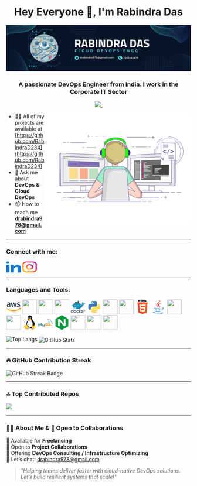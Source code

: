 <h1 align="center">Hey Everyone 👋, I'm Rabindra Das</h1>

<div align="center">
  <img src="https://github.com/RabindraD234/optima/blob/main/Navy%20Blue%20Geometric%20Technology%20LinkedIn%20Banner.png" alt="Cloud Devops">
</div>

<h3 align="center">A passionate DevOps Engineer from India. I work in the Corporate IT Sector</h3>

<p align="center">
  <a href="https://github.com/RabindraD234">
    <img src="https://img.shields.io/github/followers/RabindraD234?label=Follow&style=social" />
  </a>
  <a href="https://linkedin.com/in/">
    <img src="" />
  </a>
</p>

<img align="right" alt="Coding" width="400" src="https://github.com/RabindraD234/optima/blob/main/gif3.gif">

- 👨‍💻 All of my projects are available at [https://github.com/RabindraD234](https://github.com/RabindraD234)  
- 💬 Ask me about **DevOps & Cloud DevOps**  
- 📫 How to reach me **drabindra978@gmail.com**

---

<h3 align="left">Connect with me:</h3>
<p align="left">
  <a href="https://linkedin.com/" target="blank"><img align="center" src="https://github.com/RabindraD234/optima/blob/main/linked-in-alt.svg" alt="LinkedIn" height="30" width="40" /></a>
  <a href="https://instagram.com/" target="blank"><img align="center" src="https://github.com/RabindraD234/optima/blob/main/instagram.svg" alt="Instagram" height="30" width="40" /></a>
</p>

---

<h3 align="left">Languages and Tools:</h3>
<p align="left">
  <img src="https://raw.githubusercontent.com/devicons/devicon/master/icons/amazonwebservices/amazonwebservices-original-wordmark.svg" width="40" height="40"/>
  <img src="https://www.vectorlogo.zone/logos/microsoft_azure/microsoft_azure-icon.svg" width="40" height="40"/>
  <img src="https://www.vectorlogo.zone/logos/gnu_bash/gnu_bash-icon.svg" width="40" height="40"/>
  <img src="https://www.vectorlogo.zone/logos/circleci/circleci-icon.svg" width="40" height="40"/>
  <img src="https://raw.githubusercontent.com/devicons/devicon/master/icons/docker/docker-original-wordmark.svg" width="40" height="40"/>
  <img src="https://raw.githubusercontent.com/devicons/devicon/master/icons/python/python-original.svg" width="40" height="40"/>
  <img src="https://www.vectorlogo.zone/logos/git-scm/git-scm-icon.svg" width="40" height="40"/>
  <img src="https://www.vectorlogo.zone/logos/grafana/grafana-icon.svg" width="40" height="40"/>
  <img src="https://raw.githubusercontent.com/devicons/devicon/master/icons/html5/html5-original-wordmark.svg" width="40" height="40"/>
  <img src="https://raw.githubusercontent.com/devicons/devicon/master/icons/java/java-original.svg" width="40" height="40"/>
  <img src="https://www.vectorlogo.zone/logos/jenkins/jenkins-icon.svg" width="40" height="40"/>
  <img src="https://www.vectorlogo.zone/logos/kubernetes/kubernetes-icon.svg" width="40" height="40"/>
  <img src="https://raw.githubusercontent.com/devicons/devicon/master/icons/linux/linux-original.svg" width="40" height="40"/>
  <img src="https://raw.githubusercontent.com/devicons/devicon/master/icons/mysql/mysql-original-wordmark.svg" width="40" height="40"/>
  <img src="https://raw.githubusercontent.com/devicons/devicon/master/icons/nginx/nginx-original.svg" width="40" height="40"/>
  <img src="https://www.vectorlogo.zone/logos/getpostman/getpostman-icon.svg" width="40" height="40"/>
  <img src="https://raw.githubusercontent.com/detain/svg-logos/780f25886640cef088af994181646db2f6b1a3f8/svg/selenium-logo.svg" width="40" height="40"/>
  <img src="https://www.vectorlogo.zone/logos/springio/springio-icon.svg" width="40" height="40"/>
</p>


<p><img align="left" src="https://github-readme-stats.vercel.app/api/top-langs?username=RabindraD234&show_icons=true&locale=en&layout=compact&theme=vue&hide_border=true" alt="Top Langs" /></p>

<p>&nbsp;<img align="center" src="https://github-readme-stats.vercel.app/api?username=RabindraD234&show_icons=true&theme=vue&hide_border=true&include_all_commits=true&count_private=true)" alt="GitHub Stats" /></p>

---
### 🔥 GitHub Contribution Streak

![GitHub Streak Badge](https://img.shields.io/badge/GitHub%20Streak-Active-brightgreen?logo=github&style=for-the-badge)

---

### 🔝 Top Contributed Repos
![](https://github-contributor-stats.vercel.app/api?username=RabindraD234&limit=10&theme=flat&combine_all_yearly_contributions=true)

---

### 👨‍💼 About Me & 🤝 Open to Collaborations

🎤 Available for **Freelancing**  
🤝 Open to **Project Collaborations**  
💼 Offering **DevOps Consulting / Infrastructure Optimizing**  
📧 Let’s chat: [drabindra978@gmail.com](drabindra978@gmail.com)

> *"Helping teams deliver faster with cloud-native DevOps solutions. Let’s build resilient systems that scale!"*
